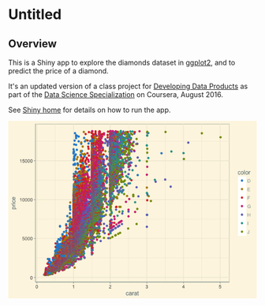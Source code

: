 Untitled
================

Overview
--------

This is a Shiny app to explore the diamonds dataset in [ggplot2](http://ggplot2.org/), and to predict the price of a diamond.

It's an updated version of a class project for [Developing Data Products](https://www.coursera.org/learn/data-products) as part of the [Data Science Specialization](https://www.coursera.org/specializations/jhu-data-science) on Coursera, August 2016.

See [Shiny home](https://shiny.rstudio.com/) for details on how to run the app.

![](README_files/figure-markdown_github/unnamed-chunk-1-1.png)
